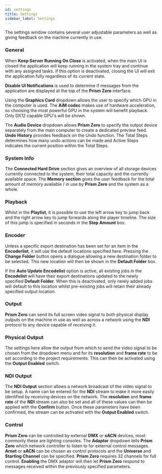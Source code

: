 ```yaml
---
id: settings
title: Settings
sidebar_label: Settings
---
```


The settings window contains several user adjustable parameters as well as giving feedback on the machine currently in use.

### General 

When **Keep Server Running On Close** is activated, when the main UI is closed the application will keep running in the system tray and continue with any assigned tasks. If this option is deactivated, closing the UI will exit the application fully regardless of its current state. 

**Disable UI Notifications** is used to determine if messages from the application are displayed at the top of the **Prism Zero** interface. 

Using the **Graphics Card** dropdown allows the user to specify which GPU in the computer is used. The **AiM codec** makes use of hardware acceleration, so choosing the most powerful GPU in the system will benefit playback. Only DX12 capable GPU's will be shown. 

The **Audio Device** dropdown allows **Prism Zero** to specify the output device separately from the main computer to create a dedicated preview feed. 
**Undo History** provides feedback on the Undo function. The Total Steps determines how many undo actions can be made and Active Steps indicates the current position within the Total Steps. 

### System Info 

The **Connected Hard Drive** section gives an overview of all storage devices currently connected to the system, their total capacity and the currently available space. 
The **Memory section** gives the user feedback for the total amount of memory available / in use by **Prism Zero** and the system as a whole. 

### Playback 

Whilst in the **Playlist**, it is possible to use the left arrow key to jump back and the right arrow key to jump forwards along the player timeline. The size of this jump is specified in seconds in the **Step Amount** box. 

### Encoder

Unless a specific export destination has been set for an item in the **Encoderlist**, it will use the default locations specified here. Pressing the **Change Folder** button opens a dialogue allowing a new destination folder to be selected. This new location will then be shown in the **Default Folder** box.  

If the **Auto Update Encodelist** option is active, all existing jobs in the **Encodelist** will have their export destinations updated to the newly specified **Default Folder**. When this is deactivated, only newly added jobs will default to this location whilst pre-existing jobs will retain their already specified output location. 

### Output 

**Prism Zero** can send its full screen video signal to both physical display outputs on the machine in use as well as across a network using the **NDI** protocol to any device capable of receiving it. 

### Physical Output 

The settings here allow the output from which to send the video signal to be chosen from the dropdown menu and for its **resolution** and **frame rate** to be set according to the project requirements. This can then be activated using the **Output Enabled** switch. 

### NDI Output 

The **NDI Output** section allows a network broadcast of the video signal to be setup. A name can be entered for the **NDI** stream to make it more easily identified by receiving devices on the network. The **resolution** and **frame rate** of the **NDI** stream can also be set and all of these values can then be applied with the **Confirm** button. Once these parameters have been confirmed, the stream can be activated with the **Output Enabled** switch. 

### Control

**Prism Zero** can be controlled by external **DMX** or **sACN** devices, most commonly these are lighting consoles. The **Adaptor** dropdown tells **Prism Zero** which network controller to listen to for external control messages. **Arnet** or **sACN** can be chosen as control protocols and the **Universe** and **Starting Channel** can be specified. **Prism Zero** requires 32 channels for full control. **Enabling** the DMX adaptor will then let **Prism Zero** respond to messages received within the previously specified parameters.